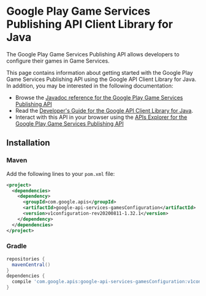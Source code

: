 # Google Play Game Services Publishing API Client Library for Java

The Google Play Game Services Publishing API allows developers to configure their games in Game Services.

This page contains information about getting started with the Google Play Game Services Publishing API
using the Google API Client Library for Java. In addition, you may be interested
in the following documentation:

* Browse the [Javadoc reference for the Google Play Game Services Publishing API][javadoc]
* Read the [Developer's Guide for the Google API Client Library for Java][google-api-client].
* Interact with this API in your browser using the [APIs Explorer for the Google Play Game Services Publishing API][api-explorer]

## Installation

### Maven

Add the following lines to your `pom.xml` file:

```xml
<project>
  <dependencies>
    <dependency>
      <groupId>com.google.apis</groupId>
      <artifactId>google-api-services-gamesConfiguration</artifactId>
      <version>v1configuration-rev20200811-1.32.1</version>
    </dependency>
  </dependencies>
</project>
```

### Gradle

```gradle
repositories {
  mavenCentral()
}
dependencies {
  compile 'com.google.apis:google-api-services-gamesConfiguration:v1configuration-rev20200811-1.32.1'
}
```

[javadoc]: https://googleapis.dev/java/google-api-services-gamesConfiguration/latest/index.html
[google-api-client]: https://github.com/googleapis/google-api-java-client/
[api-explorer]: https://developers.google.com/apis-explorer/#p/gamesConfiguration/v1/
